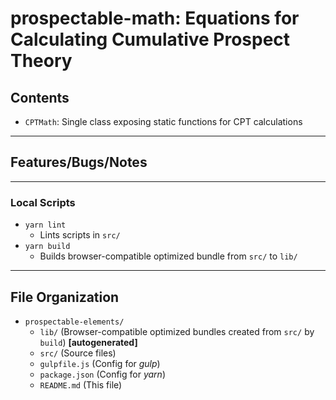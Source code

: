 <!--lint disable first-level-heading -->

# prospectable-math: Equations for Calculating Cumulative Prospect Theory

<!--lint enable first-level-heading -->

## Contents

- `CPTMath`: Single class exposing static functions for CPT calculations

---

## Features/Bugs/Notes

---

### Local Scripts

- `yarn lint`
  - Lints scripts in `src/`
- `yarn build`
  - Builds browser-compatible optimized bundle from `src/` to `lib/`

---

## File Organization

- `prospectable-elements/`
  - `lib/` (Browser-compatible optimized bundles created from `src/` by `build`)
    **\[autogenerated\]**
  - `src/` (Source files)
  - `gulpfile.js` (Config for *gulp*)
  - `package.json` (Config for *yarn*)
  - `README.md` (This file)

